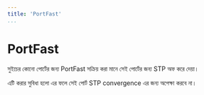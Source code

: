 ```yaml
---
title: 'PortFast'
...
```


# PortFast
সুইচের কোনো পোর্টের জন্য PortFast সক্রিয় করা মানে সেই পোর্টের জন্য STP অফ করে দেয়া।  

এটি  করার সুবিধা হলো এর ফলে সেই পোর্ট STP convergence এর জন্য অপেক্ষা করবে না।

